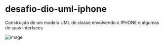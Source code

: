 # desafio-dio-uml-iphone
Construção de um modelo UML de classe envolvendo o IPHONE e algumas de suas interfaces

![image](https://github.com/casdea/desafio-dio-uml-iphone/assets/13076257/0ff19443-027c-45ad-a873-c455678b20a5)
